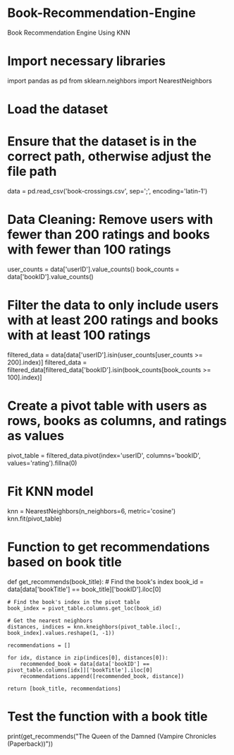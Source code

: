 # Book-Recommendation-Engine
Book Recommendation Engine Using KNN
# Import necessary libraries
import pandas as pd
from sklearn.neighbors import NearestNeighbors

# Load the dataset
# Ensure that the dataset is in the correct path, otherwise adjust the file path
data = pd.read_csv('book-crossings.csv', sep=';', encoding='latin-1')

# Data Cleaning: Remove users with fewer than 200 ratings and books with fewer than 100 ratings
user_counts = data['userID'].value_counts()
book_counts = data['bookID'].value_counts()

# Filter the data to only include users with at least 200 ratings and books with at least 100 ratings
filtered_data = data[data['userID'].isin(user_counts[user_counts >= 200].index)]
filtered_data = filtered_data[filtered_data['bookID'].isin(book_counts[book_counts >= 100].index)]

# Create a pivot table with users as rows, books as columns, and ratings as values
pivot_table = filtered_data.pivot(index='userID', columns='bookID', values='rating').fillna(0)

# Fit KNN model
knn = NearestNeighbors(n_neighbors=6, metric='cosine')
knn.fit(pivot_table)

# Function to get recommendations based on book title
def get_recommends(book_title):
    # Find the book's index
    book_id = data[data['bookTitle'] == book_title]['bookID'].iloc[0]
    
    # Find the book's index in the pivot table
    book_index = pivot_table.columns.get_loc(book_id)
    
    # Get the nearest neighbors
    distances, indices = knn.kneighbors(pivot_table.iloc[:, book_index].values.reshape(1, -1))
    
    recommendations = []
    
    for idx, distance in zip(indices[0], distances[0]):
        recommended_book = data[data['bookID'] == pivot_table.columns[idx]]['bookTitle'].iloc[0]
        recommendations.append([recommended_book, distance])
    
    return [book_title, recommendations]

# Test the function with a book title
print(get_recommends("The Queen of the Damned (Vampire Chronicles (Paperback))"))
